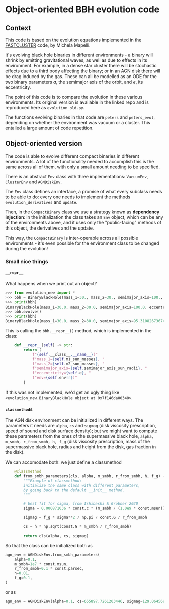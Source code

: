 # Object-oriented BBH evolution code

## Context

This code is based on the evolution equations implemented in the
[FASTCLUSTER](https://gitlab.com/micmap/fastcluster_open) code, by Michela Mapelli.

It's evolving black hole binaries in different environments - 
a binary will shrink by emitting gravitational waves, as well as due to
effects in its environment.
For example, in a dense star cluster there will be stochastic effects due to 
a third body affecting the binary; or in an AGN disk there will be drag induced 
by the gas.
These can all be modelled as an ODE for the two binary parameters $a$, the semimajor axis
of the orbit, and $e$, its eccentricity.

The point of this code is to compare the evolution in these various environments.
Its original version is available in the linked repo and is reproduced here as `evolution_old.py`.

The functions evolving binaries in that code are `peters` and `peters_evol`, depending 
on whether the environment was vacuum or a cluster.
This entailed a large amount of code repetition.

## Object-oriented version

The code is able to evolve different compact binaries in different environments.
A lot of the functionality needed to accomplish this is the same across all of them, 
with only a small amount needing to be specified.

There is an abstract `Env` class with three implementations: `VacuumEnv`, `ClusterEnv`
and `AGNDiskEnv`.

The `Env` class defines an interface, a promise of what every subclass needs to be able to do:
every one needs to implement the methods `evolution_derivatives` and `update`.

Then, in the `CompactBinary` class we use a strategy known as __dependency injection__:
in the initialization the class takes an `Env` object, which can be any of the environments
above, and it uses only the "public-facing" methods of this object, the derivatives and the update.

This way, the `CompactBinary` is inter-operable across all possible environments -
it's even possible for the environment class to be changed during the evolution!

### Small nice things

#### `__repr__`

What happens when we print out an object? 

```python
>>> from evolution_new import *
>>> bbh = BinaryBlackHole(mass_1=30., mass_2=30., semimajor_axis=100., eccentricity=0.5, env=VacuumEnv())
>>> print(bbh)
BinaryBlackHole(mass_1=30.0, mass_2=30.0, semimajor_axis=100.0, eccentricity=0.5, env=VacuumEnv())
>>> bbh.evolve()
>>> print(bbh)
BinaryBlackHole(mass_1=30.0, mass_2=30.0, semimajor_axis=95.3108267367454, eccentricity=0.4823477512047497, env=VacuumEnv())
```

This is calling the `bbh.__repr__()` method, which is implemented in the class:
```python
    def __repr__(self) -> str:
        return (
            f"{self.__class__.__name__}("
            f"mass_1={self.m1_sun_masses}, "
            f"mass_2={self.m2_sun_masses}, "
            f"semimajor_axis={self.semimajor_axis_sun_radii}, "
            f"eccentricity={self.e}, "
            f"env={self.env!r})"
        )
```

If this was not implemented, we'd get an ugly thing like 
`<evolution_new.BinaryBlackHole object at 0x7f146da00340>`.

#### `classmethod`s

The AGN disk environment can be initialized in different ways.
The parameters it needs are `alpha`, `cs`  and `sigmag` (disk viscosity prescription, speed of sound
and disk surface density); but we might want to compute these 
parameters from the ones of the supermassive black hole, `alpha, m_smbh, r_from_smbh, h, f_g`
(disk viscosity prescription, mass of the supermassive black hole, radius and height from the disk, 
gas fraction in the disk).

We can accomodate both: we just define a classmethod 
```python
    @classmethod
    def from_smbh_parameters(cls, alpha, m_smbh, r_from_smbh, h, f_g) -> Env:
        """Example of classmethod:
        initialize the same class with different parameters,
        by going back to the default __init__ method.
        """

        # best fit for sigma, from Ishibashi & Gröbner 2020
        sigma = 0.000871036 * const.c * (m_smbh / (1.0e9 * const.msun)) ** 0.228

        sigmag = f_g * sigma**2 / np.pi / const.G / r_from_smbh

        cs = h * np.sqrt(const.G * m_smbh / r_from_smbh)

        return cls(alpha, cs, sigmag)
```

So that the class can be initialized both as 

```python
agn_env = AGNDiskEnv.from_smbh_parameters(
    alpha=0.1,
    m_smbh=1e7 * const.msun,
    r_from_smbh=0.1 * const.parsec,
    h=0.01,
    f_g=0.1,
)
```

or as 

```python
agn_env = AGNDiskEnv(alpha=0.1, cs=655897.7261203446, sigmag=129.06456913445584)
```

#### 